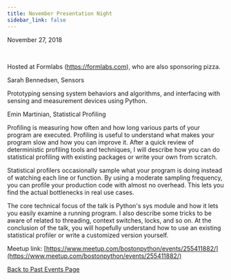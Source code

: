 ```yaml
---
title: November Presentation Night
sidebar_link: false
---
```


November 27, 2018


   

Hosted at Formlabs (https://formlabs.com), who are also sponsoring pizza.

Sarah Bennedsen, Sensors

Prototyping sensing system behaviors and algorithms, and interfacing with sensing and measurement devices using Python.

Emin Martinian, Statistical Profiling

Profiling is measuring how often and how long various parts of your program are executed. Profiling is useful to understand what makes your program slow and how you can improve it. After a quick review of deterministic profiling tools and techniques, I will describe how you can do statistical profiling with existing packages or write your own from scratch.

Statistical profilers occasionally sample what your program is doing instead of watching each line or function. By using a moderate sampling frequency, you can profile your production code with almost no overhead. This lets you find the actual bottlenecks in real use cases.

The core technical focus of the talk is Python's sys module and how it lets you easily examine a running program. I also describe some tricks to be aware of related to threading, context switches, locks, and so on. At the conclusion of the talk, you will hopefully understand how to use an existing statistical profiler or write a customized version yourself.


Meetup link: [https://www.meetup.com/bostonpython/events/255411882/](https://www.meetup.com/bostonpython/events/255411882/)

[Back to Past Events Page](index.md)